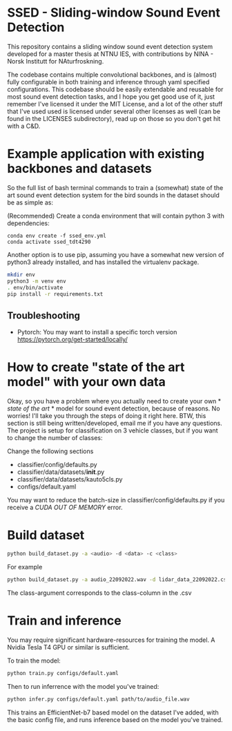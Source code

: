 # SSED - Sliding-window Sound Event Detection

This repository contains a sliding window sound event detection system developed for a master thesis at NTNU IES, with contributions by NINA - Norsk Institutt for NAturfroskning.

The codebase contains multiple convolutional backbones, and is (almost) fully configurable in both training and inference through yaml specified configurations.
This codebase should be easily extendable and reusable for most sound event detection tasks, and I hope you get good use of it, just remember I've licensed it under the MIT License, and a lot of the other stuff that I've used used is licensed under several other licenses as well (can be found in the LICENSES subdirectory), read up on those so you don't get hit with a C&D.


# Example application with existing backbones and datasets

So the full list of bash terminal commands to train a (somewhat) state of the art sound event detection system for the bird sounds in the dataset should be as simple as:


(Recommended) Create a conda environment that will contain python 3 with dependencies:
```
conda env create -f ssed_env.yml
conda activate ssed_tdt4290
```


Another option is to use pip, assuming you have a somewhat new version of python3 already installed, and has installed the virtualenv package.

```bash
mkdir env
python3 -m venv env
. env/bin/activate
pip install -r requirements.txt
```


## Troubleshooting
- Pytorch: You may want to install a specific torch version https://pytorch.org/get-started/locally/

# How to create "state of the art model" with your own data
Okay, so you have a problem where you actually need to create your own * *state of the art* * model for sound event detection, because of reasons. No worries! I'll take you through the steps of doing it right here. BTW, this section is still being written/developed, email me if you have any questions. The project is setup for classification on 3 vehicle classes, but if you want to change the number of classes:

Change the following sections

- classifier/config/defaults.py
- classifier/data/datasets/__init__.py
- classifier/data/datasets/kauto5cls.py
- configs/default.yaml

You may want to reduce the batch-size in classifier/config/defaults.py if you receive a *CUDA OUT OF MEMORY* error. 
# Build dataset

```bash
python build_dataset.py -a <audio> -d <data> -c <class> 
```

For example
```bash
python build_dataset.py -a audio_22092022.wav -d lidar_data_22092022.csv -c class_1 
```
The class-argument corresponds to the class-column in the .csv

# Train and inference
You may require significant hardware-resources for training the model. A Nvidia Tesla T4 GPU or similar is sufficient.

To train the model:
```bash
python train.py configs/default.yaml
```


Then to run inferrence with the model you've trained:

```bash
python infer.py configs/default.yaml path/to/audio_file.wav
```

This trains an EfficientNet-b7 based model on the dataset I've added, with the basic config file, and runs inference based on the model you've trained.



